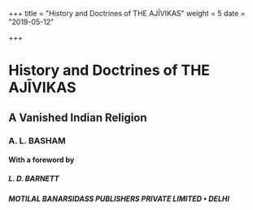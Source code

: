 +++
title = "History and Doctrines of THE AJĪVIKAS"
weight = 5
date = "2019-05-12"

+++



# History and Doctrines of THE AJĪVIKAS 

## A Vanished Indian Religion 

### A. L. BASHAM 







#### With a foreword by 

##### L. D. BARNETT 

















##### MOTILAL BANARSIDASS PUBLISHERS PRIVATE LIMITED • DELHI